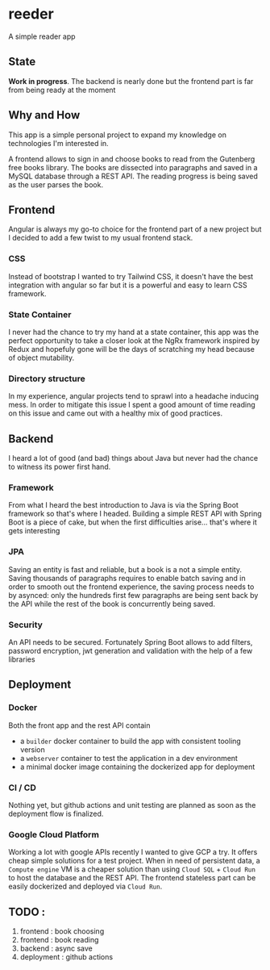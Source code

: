 # reeder
A simple reader app

## State
**Work in progress**. The backend is nearly done but the frontend part is far from being ready at the moment

## Why and How
This app is a simple personal project to expand my knowledge on technologies I'm interested in.

A frontend allows to sign in and choose books to read from the Gutenberg free books library. The books are dissected into paragraphs and saved in a MySQL database through a REST API. The reading progress is being saved as the user parses the book.

## Frontend
Angular is always my go-to choice for the frontend part of a new project but I decided to add a few twist to my usual frontend stack.

### CSS
Instead of bootstrap I wanted to try Tailwind CSS, it doesn't have the best integration with angular so far but it is a powerful and easy to learn CSS framework.

### State Container
I never had the chance to try my hand at a state container, this app was the perfect opportunity to take a closer look at the NgRx framework inspired by Redux and hopefuly gone will be the days of scratching my head because of object mutability.

### Directory structure
In my experience, angular projects tend to sprawl into a headache inducing mess. In order to mitigate this issue I spent a good amount of time reading on this issue and came out with a healthy mix of good practices.

## Backend
I heard a lot of good (and bad) things about Java but never had the chance to witness its power first hand.

### Framework
From what I heard the best introduction to Java is via the Spring Boot framework so that's where I headed. Building a simple REST API with Spring Boot is a piece of cake, but when the first difficulties arise... that's where it gets interesting

### JPA
Saving an entity is fast and reliable, but a book is a not a simple entity. Saving thousands of paragraphs requires to enable batch saving and in order to smooth out the frontend experience, the saving process needs to by asynced: only the hundreds first few paragraphs are being sent back by the API while the rest of the book is concurrently being saved.

### Security
An API needs to be secured. Fortunately Spring Boot allows to add filters, password encryption, jwt generation and validation with the help of a few libraries

## Deployment

### Docker
Both the front app and the rest API contain
* a `builder` docker container to build the app with consistent tooling version
* a `webserver` container to test the application in a dev environment
* a minimal docker image containing the dockerized app for deployment

### CI / CD
Nothing yet, but github actions and unit testing are planned as soon as the deployment flow is finalized.

### Google Cloud Platform
Working a lot with google APIs recently I wanted to give GCP a try. It offers cheap simple solutions for a test project.
When in need of persistent data, a `Compute engine` VM is a cheaper solution than using `Cloud SQL` + `Cloud Run` to host the database and the REST API. The frontend stateless part can be easily dockerized and deployed via `Cloud Run`.

## TODO :
1. frontend : book choosing
2. frontend : book reading
3. backend : async save
4. deployment : github actions
